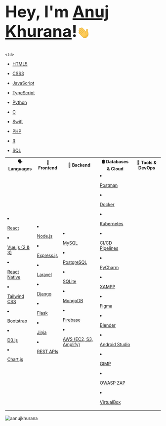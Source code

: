 <h1 style="font-size: 3.25rem; font-weight: bold;">
    Hey,
    I'm <a href="https://aanujkhurana.netlify.app" target="_blank" rel="noreferrer">Anuj Khurana</a>!<img src="/wave.gif" width="42px" style="vertical-align: middle;">
</h1>

<table>
  <tr>
    <th>🗣️ Languages</th>
    <th>🧱 Frontend</th>
    <th>🧠 Backend</th>
    <th>🛢️ Databases & Cloud</th>
    <th>🧰 Tools & DevOps</th>
  </tr>
    
  <tr>
      
    <td>
        
- [HTML5](https://developer.mozilla.org/en-US/docs/Web/HTML)  
- [CSS3](https://developer.mozilla.org/en-US/docs/Web/CSS)  
- [JavaScript](https://developer.mozilla.org/en-US/docs/Web/JavaScript)  
- [TypeScript](https://www.typescriptlang.org/)  
- [Python](https://www.python.org/)  
- [C](https://en.wikipedia.org/wiki/C_(programming_language))  
- [Swift](https://developer.apple.com/swift/)  
- [PHP](https://www.php.net/)  
- [R](https://www.r-project.org/)  
- [SQL](https://www.w3schools.com/sql/)
    </td>
    <td>
- [React](https://reactjs.org/)  
- [Vue.js (2 & 3)](https://vuejs.org/)  
- [React Native](https://reactnative.dev/)  
- [Tailwind CSS](https://tailwindcss.com/)  
- [Bootstrap](https://getbootstrap.com/)  
- [D3.js](https://d3js.org/)  
- [Chart.js](https://www.chartjs.org/)  
    </td>
    <td>
- [Node.js](https://nodejs.org/)  
- [Express.js](https://expressjs.com/)  
- [Laravel](https://laravel.com/)  
- [Django](https://www.djangoproject.com/)  
- [Flask](https://flask.palletsprojects.com/)  
- [Jinja](https://jinja.palletsprojects.com/)   
- [REST APIs](https://restfulapi.net/)
    </td>
    <td>
- [MySQL](https://www.mysql.com/)  
- [PostgreSQL](https://www.postgresql.org/)  
- [SQLite](https://www.sqlite.org/)  
- [MongoDB](https://www.mongodb.com/)  
- [Firebase](https://firebase.google.com/)  
- [AWS (EC2, S3, Amplify)](https://aws.amazon.com/)  
    </td>
    <td>
- [Postman](https://www.postman.com/)  
- [Docker](https://www.docker.com/)  
- [Kubernetes](https://kubernetes.io/)  
- [CI/CD Pipelines](https://www.atlassian.com/continuous-delivery)  
- [PyCharm](https://www.jetbrains.com/pycharm/)  
- [XAMPP](https://www.apachefriends.org/)  
- [Figma](https://www.figma.com/)  
- [Blender](https://www.blender.org/)  
- [Android Studio](https://developer.android.com/studio)  
- [GIMP](https://www.gimp.org/)  
- [OWASP ZAP](https://owasp.org/www-project-zap/)  
- [VirtualBox](https://www.virtualbox.org/) 

  </td>
  
</tr>

</table>


<!-- LANG CARD -->
<p><img align="center" src="https://github-readme-stats.vercel.app/api/top-langs?username=aanujkhurana&show_icons=true&locale=en&layout=compact&theme=transparent" alt="aanujkhurana" /></p>
